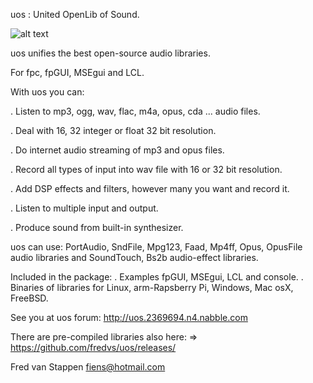 uos : United OpenLib of Sound.

![alt text](https://user-images.githubusercontent.com/3421249/68167507-fe9d1d00-ff65-11e9-9f1f-686fdcabdd5a.jpg)

uos unifies the best open-source audio libraries.

For fpc, fpGUI, MSEgui and LCL.

With uos you can:

. Listen to mp3, ogg, wav, flac, m4a, opus, cda ... audio files.

. Deal with 16, 32 integer or float 32 bit resolution.

. Do internet audio streaming of mp3 and opus files.

. Record all types of input into wav file with 16 or 32 bit resolution.

. Add DSP effects and filters, however many you want and record it.

. Listen to multiple input and output.

. Produce sound from built-in synthesizer.

uos can use: PortAudio, SndFile, Mpg123, Faad, Mp4ff, Opus, OpusFile
audio libraries and SoundTouch, Bs2b audio-effect libraries.

Included in the package: . Examples fpGUI, MSEgui, LCL and console. .
Binaries of libraries for Linux, arm-Rapsberry Pi, Windows, Mac osX,
FreeBSD.

See you at uos forum: http://uos.2369694.n4.nabble.com

There are pre-compiled libraries also here: =\>
https://github.com/fredvs/uos/releases/

Fred van Stappen fiens@hotmail.com
